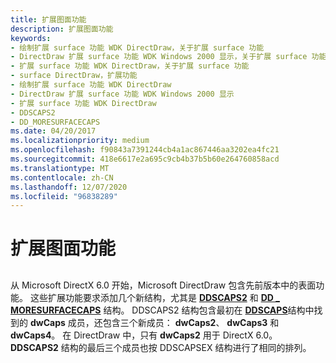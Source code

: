 ```yaml
---
title: 扩展图面功能
description: 扩展图面功能
keywords:
- 绘制扩展 surface 功能 WDK DirectDraw，关于扩展 surface 功能
- DirectDraw 扩展 surface 功能 WDK Windows 2000 显示，关于扩展 surface 功能
- 扩展 surface 功能 WDK DirectDraw，关于扩展 surface 功能
- surface DirectDraw，扩展功能
- 绘制扩展 surface 功能 WDK DirectDraw
- DirectDraw 扩展 surface 功能 WDK Windows 2000 显示
- 扩展 surface 功能 WDK DirectDraw
- DDSCAPS2
- DD_MORESURFACECAPS
ms.date: 04/20/2017
ms.localizationpriority: medium
ms.openlocfilehash: f90843a7391244cb4a1ac867446aa3202ea4fc21
ms.sourcegitcommit: 418e6617e2a695c9cb4b37b5b60e264760858acd
ms.translationtype: MT
ms.contentlocale: zh-CN
ms.lasthandoff: 12/07/2020
ms.locfileid: "96838289"
---
```

# <a name="extended-surface-capabilities"></a>扩展图面功能


## <span id="ddk_extended_surface_capabilities_gg"></span><span id="DDK_EXTENDED_SURFACE_CAPABILITIES_GG"></span>


从 Microsoft DirectX 6.0 开始，Microsoft DirectDraw 包含先前版本中的表面功能。 这些扩展功能要求添加几个新结构，尤其是 [**DDSCAPS2**](/previous-versions/windows/hardware/drivers/ff550292(v=vs.85)) 和 [**DD \_ MORESURFACECAPS**](/windows/win32/api/ddrawint/ns-ddrawint-dd_moresurfacecaps) 结构。 DDSCAPS2 结构包含最初在 [**DDSCAPS**](/previous-versions/windows/hardware/drivers/ff550286(v=vs.85))结构中找到的 **dwCaps** 成员，还包含三个新成员： **dwCaps2**、 **dwCaps3** 和 **dwCaps4**。 在 DirectDraw 中，只有 **dwCaps2** 用于 DirectX 6.0。 **DDSCAPS2** 结构的最后三个成员也按 DDSCAPSEX 结构进行了相同的排列。

 

